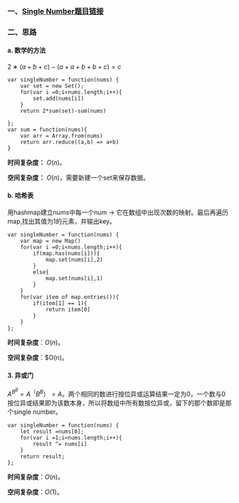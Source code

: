 ### 一、[Single Number题目链接](https://leetcode.com/problems/single-number/)
### 二、思路
#### a. 数学的方法
$2∗(a+b+c)−(a+a+b+b+c)=c$
```
var singleNumber = function(nums) {
    var set = new Set();
    for(var i =0;i<nums.length;i++){
        set.add(nums[i])
    }
    return 2*sum(set)-sum(nums)
    
};
var sum = function(nums){
    var arr = Array.from(nums)
    return arr.reduce((a,b) => a+b)
}
```
**时间复杂度：** $O(n)$。

**空间复杂度：** $O(n)$，需要新建一个set来保存数据。
#### b. 哈希表
用hashmap建立nums中每一个num -> 它在数组中出现次数的映射。最后再遍历map,找出其值为1的元素，并输出key。
```
var singleNumber = function(nums) {
    var map = new Map()
    for(var i =0;i<nums.length;i++){
        if(map.has(nums[i])){
            map.set(nums[i],2)
        }
        else{
            map.set(nums[i],1)
        }
    }
    for(var item of map.entries()){
        if(item[1] == 1){
            return item[0]
        }
    }
};
```
**时间复杂度**：$O(n)$。

**空间复杂度**：$O(n)。

#### 3. 异或门
 $A ^ B ^ B = A ^（B ^ B） = A$。两个相同的数进行按位异或运算结果一定为0，一个数与0按位异或结果即为该数本身，所以将数组中所有数按位异或，留下的那个数即是那个single number。
```
var singleNumber = function(nums) {
    let result =nums[0];
    for(var i =1;i<nums.length;i++){
        result ^= nums[i]
    }
    return result;
};
```
**时间复杂度**：$O(n)$。

**空间复杂度**：$O(1)$。